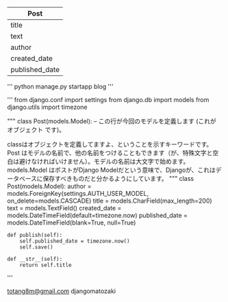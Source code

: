 | Post |
|--------|
| title |
| text |
| author |
| created_date |
| published_date|

'''
python manage.py startapp blog
'''

'''
from django.conf import settings
from django.db import models
from django.utils import timezone

"""
class Post(models.Model): – この行が今回のモデルを定義します (これが オブジェクト です)。

classはオブジェクトを定義してますよ、ということを示すキーワードです。
Post はモデルの名前で、他の名前をつけることもできます（が、特殊文字と空白は避けなければいけません）。モデルの名前は大文字で始めます。
models.Model はポストがDjango Modelだという意味で、Djangoが、これはデータベースに保存すべきものだと分かるようにしています。
"""
class Post(models.Model):
    author = models.ForeignKey(settings.AUTH_USER_MODEL, on_delete=models.CASCADE)
    title = models.CharField(max_length=200)
    text = models.TextField()
    created_date = models.DateTimeField(default=timezone.now)
    published_date = models.DateTimeField(blank=True, null=True)
    
    def publish(self):
        self.published_date = timezone.now()
        self.save()
        
    def __str__(self):
        return self.title

'''

totang8m@gmail.com
djangomatozaki